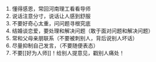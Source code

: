 1. 懂得感恩，常回河南理工看看导师
2. 说话注意分寸，说话让人感到舒服
3. 不要好奇心太重，问问题寻根究底
4. 结婚谈恋爱，要处理和解决问题（敢于面对问题和解决问题）
5. 常和父母亲朋联系（不要被刺别人，背后说别人坏话）
6. 尽量抑制自己发言，（不要随便表态）
7. 不要[[好为人师]]！给别人提意见，戳别人痛处！
